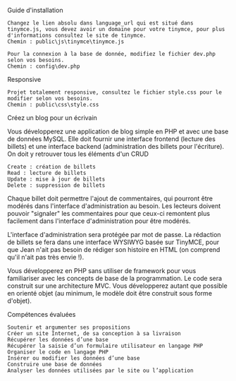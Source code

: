 Guide d'installation

    Changez le lien absolu dans language_url qui est situé dans tinymce.js, vous devez avoir un domaine pour votre tinymce, pour plus d'informations consultez le site de tinymce.
    Chemin : public\js\tinymce\tinymce.js
    
    Pour la connexion à la base de donnée, modifiez le fichier dev.php selon vos besoins.
    Chemin : config\dev.php
    
Responsive

    Projet totalement responsive, consultez le fichier style.css pour le modifier selon vos besoins.
    Chemin : public\css\style.css


Créez un blog pour un écrivain


Vous développerez une application de blog simple en PHP et avec une base de données MySQL. Elle doit fournir une interface frontend (lecture des billets) et une interface backend (administration des billets pour l'écriture). On doit y retrouver tous les éléments d'un CRUD

    Create : création de billets
    Read : lecture de billets
    Update : mise à jour de billets
    Delete : suppression de billets

Chaque billet doit permettre l'ajout de commentaires, qui pourront être modérés dans l'interface d'administration au besoin.
Les lecteurs doivent pouvoir "signaler" les commentaires pour que ceux-ci remontent plus facilement dans l'interface d'administration pour être modérés.

L'interface d'administration sera protégée par mot de passe. La rédaction de billets se fera dans une interface WYSIWYG basée sur TinyMCE, pour que Jean n'ait pas besoin de rédiger son histoire en HTML (on comprend qu'il n'ait pas très envie !).

Vous développerez en PHP sans utiliser de framework pour vous familiariser avec les concepts de base de la programmation. Le code sera construit sur une architecture MVC. Vous développerez autant que possible en orienté objet (au minimum, le modèle doit être construit sous forme d'objet).


Compétences évaluées

    Soutenir et argumenter ses propositions
    Créer un site Internet, de sa conception à sa livraison
    Récupérer les données d’une base
    Récupérer la saisie d’un formulaire utilisateur en langage PHP
    Organiser le code en langage PHP
    Insérer ou modifier les données d’une base
    Construire une base de données
    Analyser les données utilisées par le site ou l’application